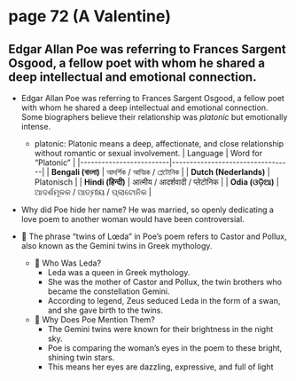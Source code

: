 # page 72 (A Valentine)
## Edgar Allan Poe was referring to Frances Sargent Osgood, a fellow poet with whom he shared a deep intellectual and emotional connection.
- Edgar Allan Poe was referring to Frances Sargent Osgood, 
  a fellow poet with whom he shared a deep intellectual and emotional connection.
  Some biographers believe their relationship was *platonic* but emotionally intense.
    - platonic: Platonic means a deep, affectionate, and close relationship without romantic or   sexual involvement.
      | Language                | Word for “Platonic”              |
      |-------------------------|----------------------------------|
      | **Bengali (বাংলা)**      | আদর্শিক / আত্মিক / প্লেটোনিক          |
      | **Dutch (Nederlands)**  | Platonisch                       |
      | **Hindi (हिन्दी)**         | आत्मीय / आदर्शवादी / प्लेटोनिक          |
      | **Odia (ଓଡ଼ିଆ)**         | ଆଦର୍ଶମୂଳକ / ଆତ୍ମୀୟ / ପ୍ଲାଟୋନିକ           |

- Why did Poe hide her name? 
  He was married, so openly dedicating a love poem to another woman would have been controversial.

- 🔹 The phrase “twins of Lœda” in Poe’s poem refers to Castor and Pollux, also known as the Gemini twins in Greek mythology.
  - 🔹 Who Was Leda?
  	   -	Leda was a queen in Greek mythology.
  	   -	She was the mother of Castor and Pollux, the twin brothers who became the constellation Gemini.
  	   -	According to legend, Zeus seduced Leda in the form of a swan, and she gave birth to the twins.  
  - 🔹 Why Does Poe Mention Them?
  	   -	The Gemini twins were known for their brightness in the night sky.
  	   -	Poe is comparing the woman’s eyes in the poem to these bright, shining twin stars.
  	   -	This means her eyes are dazzling, expressive, and full of light
